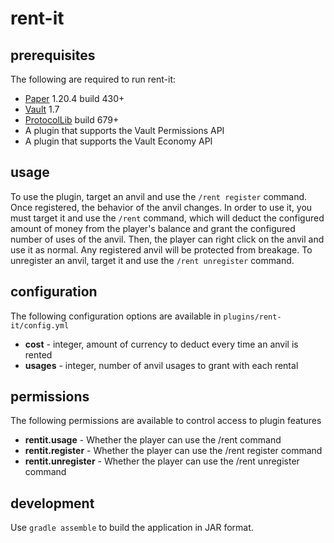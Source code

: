 # rent-it

## prerequisites

The following are required to run rent-it:

 * [Paper](https://api.papermc.io/v2/projects/paper/versions/1.20.4/builds/430/downloads/paper-1.20.4-430.jar) 1.20.4 build 430+
 * [Vault](https://github.com/MilkBowl/VaultAPI) 1.7
 * [ProtocolLib](https://ci.dmulloy2.net/job/ProtocolLib//lastBuild/) build 679+
 * A plugin that supports the Vault Permissions API
 * A plugin that supports the Vault Economy API

## usage

To use the plugin, target an anvil and use the `/rent register` command. Once registered, the behavior of the anvil
changes. In order to use it, you must target it and use the `/rent` command, which will deduct the configured amount of
money from the player's balance and grant the configured number of uses of the anvil. Then, the player can right click
on the anvil and use it as normal. Any registered anvil will be protected from breakage. To unregister an anvil, target
it and use the `/rent unregister` command.

## configuration

The following configuration options are available in `plugins/rent-it/config.yml`

 * **cost** - integer, amount of currency to deduct every time an anvil is rented
 * **usages** - integer, number of anvil usages to grant with each rental

## permissions

The following permissions are available to control access to plugin features

 * **rentit.usage** - Whether the player can use the /rent command
 * **rentit.register** - Whether the player can use the /rent register command
 * **rentit.unregister** - Whether the player can use the /rent unregister command

## development

Use `gradle assemble` to build the application in JAR format.
